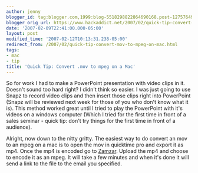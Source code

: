 ```yaml
---
author: jenny
blogger_id: tag:blogger.com,1999:blog-5518298822864690168.post-127576492015915572
blogger_orig_url: https://www.hackaddict.net/2007/02/quick-tip-convert-mov-to-mpeg-on-mac.html
date: '2007-02-09T22:41:00.000-05:00'
layout: post
modified_time: '2007-02-12T10:13:31.238-05:00'
redirect_from: /2007/02/quick-tip-convert-mov-to-mpeg-on-mac.html
tags:
- mac
- tip
title: 'Quick Tip: Convert .mov to mpeg on a Mac'
---
```


So for work I had to make a PowerPoint presentation with video clips in it.  Doesn't sound too hard right?  I didn't think so easier.  I was just going to use Snapz to record video clips and then insert those clips right into PowerPoint (Snapz will be reviewed next week for those of you who don't know what it is).  This method worked great until I tried to play the PowerPoint with it's videos on a windows computer (Which I tried for the first time in front of a sales seminar - quick tip: don't try things for the first time in front of a audience).



Alright, now down to the nitty gritty.  The easiest way to do convert an mov to an mpeg on a mac is to open the mov in quicktime pro and export it as mp4.  Once the mp4 is encoded go to <a href="http://www.zamzar.com/">Zamzar</a>.  Upload the mp4 and choose to encode it as an mpeg.  It will take a few minutes and when it's done it will send a link to the file to the email you specified.